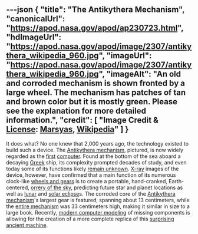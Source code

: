 ---json
{
  "title": "The Antikythera Mechanism",
  "canonicalUrl": "https://apod.nasa.gov/apod/ap230723.html",
  "hdImageUrl": "https://apod.nasa.gov/apod/image/2307/antikythera_wikipedia_960.jpg",
  "imageUrl": "https://apod.nasa.gov/apod/image/2307/antikythera_wikipedia_960.jpg",
  "imageAlt": "An old and corroded mechanism is shown fronted by a large wheel. The mechanism has patches of tan and brown color but it is mostly green. Please see the explanation for more detailed information.",
  "credit": [
    "Image Credit & [License](https://creativecommons.org/licenses/by-sa/3.0/deed.en): [Marsyas](https://commons.wikimedia.org/wiki/User:Marsyas), [Wikipedia](https://commons.wikimedia.org/wiki/File:NAMA_Machine_d%27Anticyth%C3%A8re_1.jpg)"
  ]
}
---

It does what? No one knew that 2,000 years ago, the technology existed to build such a device. The [Antikythera mechanism](https://en.wikipedia.org/wiki/Antikythera_mechanism), pictured, is now widely regarded as the [first](https://en.wikipedia.org/wiki/Computer#Pre-20th_century) [computer](https://www.smithsonianmag.com/history/decoding-antikythera-mechanism-first-computer-180953979/). Found at the bottom of the sea aboard a decaying [Greek](https://en.wikipedia.org/wiki/Greece) ship, its complexity prompted decades of study, and even today some of its functions likely [remain unknown](https://cdn.shopify.com/s/files/1/0530/4500/2416/articles/confused-dog-featured-126785.jpg). [X-ray](https://science.nasa.gov/ems/11_xrays) images of the device, however, have confirmed that a main function of its numerous clock-like [wheels and gears](https://youtu.be/RLPVCJjTNgk) is to create a portable, hand-cranked, Earth-centered, [orrery of the sky](https://youtu.be/tmNuG15cqNw?t=410), predicting future star and planet locations as well as [lunar](https://apod.nasa.gov/apod/ap190120.html) and [solar eclipse](https://apod.nasa.gov/apod/ap170912.html)s. The corroded core of the [Antikythera mechanism](http://www.antikythera-mechanism.gr/)'s largest gear is featured, spanning about 13 centimeters, while the [entire mechanism](https://youtu.be/UpLcnAIpVRA) was 33 centimeters high, making it similar in size to a large book. Recently, [modern computer modeling](https://www.nature.com/articles/s41598-021-84310-w) of missing components is allowing for the creation of a more complete replica of this [surprising ancient machine](https://www.bbc.com/news/science-environment-56377567).
